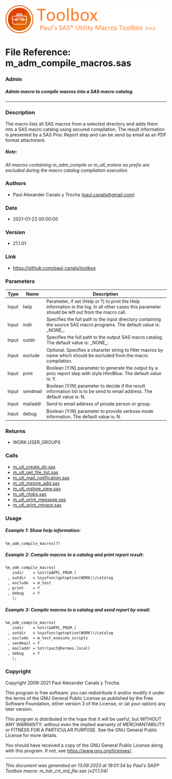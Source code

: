 ![../../misc/images/doc_header.png](../../misc/images/doc_header.png)
# 
# File Reference: m_adm_compile_macros.sas

### Admin

##### Admin macro to compile macros into a SAS macro catalog.

***

### Description
The macro lists all SAS macros from a selected directory and adds them into a SAS macro catalog using secured compilation. The result information is presented by a SAS Proc Report step and can be send by email as an PDF format attachment.

##### *Note:*
*All macros containing m_adm_compile or m_utl_mstore as prefix are excluded during the macro catalog compilation execution.*

### Authors
* Paul Alexander Canals y Trocha (paul.canals@gmail.com)

### Date
* 2021-01-23 00:00:00

### Version
* 21.1.01

### Link
* https://github.com/paul-canals/toolbox

### Parameters
| Type | Name | Description |
| ---- | ---- | ----------- |
| Input | help | Parameter, if set (Help or ?) to print the Help information in the log. In all other cases this parameter should be left out from the macro call. |
| Input | indir | Specifies the full path to the input directory containing the source SAS macro programs. The default value is: \_NONE\_. |
| Input | outdir | Specifies the full path to the output SAS macro catalog. The default value is: \_NONE\_. |
| Input | exclude | Optional. Specifies a chararter string to filter macros by name which should be excluded from the macro compilation. |
| Input | print | Boolean [Y/N] parameter to generate the output by a proc report step with style HtmlBlue. The default value is: Y. |
| Input | sendmail | Boolean [Y/N] parameter to decide if the result information list is to be send to email address. The default value is: N. |
| Input | mailaddr | Send to email address of private person or group. |
| Input | debug | Boolean [Y/N] parameter to provide verbose mode information. The default value is: N. |

### Returns
* WORK.USER_GROUPS

### Calls
* [m_utl_create_dir.sas](m_utl_create_dir.md)
* [m_utl_get_file_list.sas](m_utl_get_file_list.md)
* [m_utl_mail_notification.sas](m_utl_mail_notification.md)
* [m_utl_mstore_add.sas](m_utl_mstore_add.md)
* [m_utl_mstore_view.sas](m_utl_mstore_view.md)
* [m_utl_nlobs.sas](m_utl_nlobs.md)
* [m_utl_print_message.sas](m_utl_print_message.md)
* [m_utl_print_mtrace.sas](m_utl_print_mtrace.md)

### Usage

##### Example 1: Show help information:
```sas
%m_adm_compile_macros(?)
```

##### Example 2: Compile macros to a catalog and print report result:
```sas
%m_adm_compile_macros(
   indir    = %str(&APPL_PRGM.)
 , outdir   = %sysfunc(getoption(WORK))/catalog
 , exclude  = m_test
 , print    = Y
 , debug    = Y
   );
```

##### Example 3: Compile macros to a catalog and send report by email:
```sas
%m_adm_compile_macros(
   indir    = %str(&APPL_PRGM.)
 , outdir   = %sysfunc(getoption(WORK))/catalog
 , exclude  = m_test_execute_scripts
 , sendmail = Y
 , mailaddr = %str(pact@hermes.local)
 , debug    = Y
   );
```

### Copyright
Copyright 2008-2021 Paul Alexander Canals y Trocha. 
 
This program is free software: you can redistribute it and/or modify 
it under the terms of the GNU General Public License as published by 
the Free Software Foundation, either version 3 of the License, or 
(at your option) any later version. 
 
This program is distributed in the hope that it will be useful, 
but WITHOUT ANY WARRANTY; without even the implied warranty of 
MERCHANTABILITY or FITNESS FOR A PARTICULAR PURPOSE. See the 
GNU General Public License for more details. 
 
You should have received a copy of the GNU General Public License 
along with this program. If not, see <https://www.gnu.org/licenses/>. 


***
*This document was generated on 13.09.2023 at 19:01:34  by Paul's SAS&reg; Toolbox macro: m_hdr_crt_md_file.sas (v21.1.04)*
